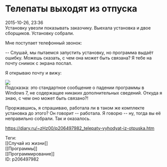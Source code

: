 Телепаты выходят из отпуска
============================

   
 2015-10-26, 23:36   
  Установку увезли показывать заказчику. Выехала установка и двое сборщиков. Установку собрали.   
   
 Мне поступает телефонный звонок:   
   
 -- Слушай, мы пытаемся запустить установку, но программа выдаёт ошибку. Можешь сказать, с чем она может быть связана? Я тебе на почту снимок с экрана послал.   
   
 Я открываю почту и вижу:   
   
   [![](https://i.imgur.com/i5GhGFHl.jpg)](https://i.imgur.com/i5GhGFH.jpg)     
 Подсказка: это стандартное сообщение о падении программы в Windows 7, не содержащее никаких дополнительных сведений. Откуда я знаю, с чем оно может быть связано?!   
   
 Проржавшись, я спрашиваю, работала ли в таком же комплекте установка до этого? Он говорит -- работала. Я говорю -- ну, тогда вы её неправильно собрали. Так и оказалось.   
    
 <https://diary.ru/~zHz00/p206497982_telepaty-vyhodyat-iz-otpuska.htm>   
   
 Теги:   
 [[Случай из жизни]]   
 [[Программы]]   
 [[Программирование]]   
 ID: p206497982